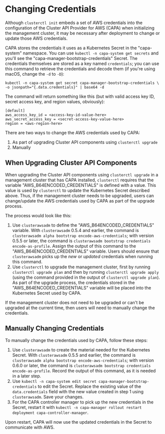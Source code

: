 # Changing Credentials

Although `clusterctl init` embeds a set of AWS credentials into the configuration of the Cluster API Provider for AWS (CAPA) when initializing the management cluster, it may be necessary after deployment to change or update those AWS credentials.

CAPA stores the credentials it uses as a Kubernetes Secret in the "capa-system" namespace. You can use `kubectl -n capa-system get secrets` and you'll see the "capa-manager-bootstrap-credentials" Secret. The credentials themselves are stored as a key named `credentials`; you can use this command to retrieve the credentials and decode them (if you're using macOS, change the `-d` to `-D`):

    kubectl -n capa-system get secret capa-manager-bootstrap-credentials \
    -o jsonpath="{.data.credentials}" | base64 -d

The command will return something like this (but with valid access key ID, secret access key, and region values, obviously):

    [default]
    aws_access_key_id = <access-key-id-value-here>
    aws_secret_access_key = <secret-access-key-value-here>
    region = <aws-region-here>

There are two ways to change the AWS credentials used by CAPA:

1. As part of upgrading Cluster API components using `clusterctl upgrade`
2. Manually

## When Upgrading Cluster API Components

When upgrading the Cluster API components using `clusterctl upgrade` in a management cluster that has CAPA installed, `clusterctl` requires that the variable "AWS_B64ENCODED_CREDENTIALS" is defined with a value. This value is used by `clusterctl` to update the Kubernetes Secret described above. Thus, if the management cluster needs to be upgraded, users can change/update the AWS credentials used by CAPA as part of the upgrade process.

The process would look like this:

1. Use `clusterawsadm` to define the "AWS_B64ENCODED_CREDENTIALS" variable. With `clusterawsadm` 0.5.4 and earlier, the command is `clusterawsadm alpha bootstrap encode-aws-credentials`; with version 0.5.5 or later, the command is `clusterawsadm bootstrap credentials encode-as-profile`. Assign the output of this command to the "AWS_B64ENCODED_CREDENTIALS" variable. Users should ensure that `clusterawsadm` picks up the _new_ or _updated_ credentials when running this command.
2. Use `clusterctl` to upgrade the management cluster, first by running `clusterctl upgrade plan` and then by running `clusterctl upgrade apply` (using the command provided in the output of `clusterctl upgrade plan`). As part of the upgrade process, the credentials stored in the "AWS_B64ENCODED_CREDENTIALS" variable will be placed into the Kubernetes Secret used by CAPA.

If the management cluster does not need to be upgraded or can't be upgraded at the current time, then users will need to manually change the credentials.

## Manually Changing Credentials

To manually change the credentials used by CAPA, follow these steps:

1. Use `clusterawsadm` to create the material needed for the Kubernetes Secret. With `clusterawsadm` 0.5.5 and earlier, the command is `clusterawsadm alpha bootstrap encode-aws-credentials`; with version 0.6.0 or later, the command is `clusterawsadm bootstrap credentials encode-as-profile`. Record the output of this command, as it is needed in a later step.
2. Use `kubectl -n capa-system edit secret capa-manager-bootstrap-credentials` to edit the Secret. Replace the existing value of the `data.credentials` field with the new value created in step 1 using `clusterawsadm`. Save your changes.
3. For the CAPA controller manager to pick up the new credentials in the Secret, restart it with `kubectl -n capa-manager rollout restart deployment capa-controller-manager`.

Upon restart, CAPA will now use the updated credentials in the Secret to communicate with AWS.
